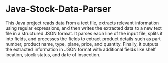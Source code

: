 # Java-Stock-Data-Parser

This Java project reads data from a text file, extracts relevant information using regular expressions, and then writes the extracted data to a new text file in a structured JSON format. It parses each line of the input file, splits it into fields, and processes the fields to extract product details such as part number, product name, type, plane, price, and quantity. Finally, it outputs the extracted information in JSON format with additional fields like shelf location, stock status, and date of inspection.
